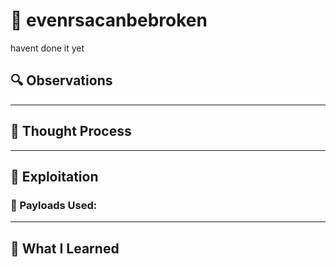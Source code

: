 # 🧪 evenrsacanbebroken

havent done it yet

## 🔍 Observations

---

## 🧠 Thought Process

---

## 🧨 Exploitation

### 🔧 Payloads Used:

---

## 📝 What I Learned
